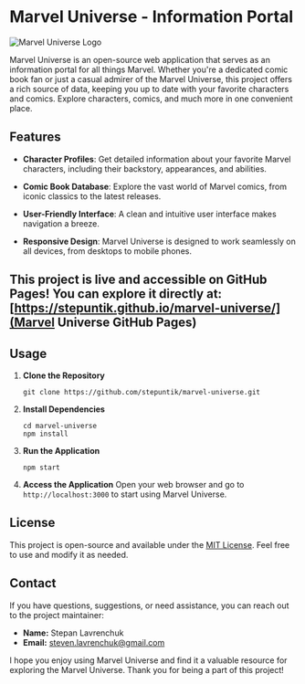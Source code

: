 # Marvel Universe - Information Portal

![Marvel Universe Logo](https://i.ibb.co/S5gfZ23/marvel.png)

Marvel Universe is an open-source web application that serves as an information portal for all things Marvel. Whether you're a dedicated comic book fan or just a casual admirer of the Marvel Universe, this project offers a rich source of data, keeping you up to date with your favorite characters and comics. Explore characters, comics, and much more in one convenient place.

## Features

- **Character Profiles**: Get detailed information about your favorite Marvel characters, including their backstory, appearances, and abilities.

- **Comic Book Database**: Explore the vast world of Marvel comics, from iconic classics to the latest releases.

- **User-Friendly Interface**: A clean and intuitive user interface makes navigation a breeze.

- **Responsive Design**: Marvel Universe is designed to work seamlessly on all devices, from desktops to mobile phones.

## This project is live and accessible on GitHub Pages! You can explore it directly at: [https://stepuntik.github.io/marvel-universe/](Marvel Universe GitHub Pages)

## Usage

1. **Clone the Repository**
   ```
   git clone https://github.com/stepuntik/marvel-universe.git
   ```

2. **Install Dependencies**
   ```
   cd marvel-universe
   npm install
   ```

3. **Run the Application**
   ```
   npm start
   ```

4. **Access the Application**
   Open your web browser and go to `http://localhost:3000` to start using Marvel Universe.

## License

This project is open-source and available under the [MIT License](LICENSE.md). Feel free to use and modify it as needed.

## Contact

If you have questions, suggestions, or need assistance, you can reach out to the project maintainer:

- **Name:** Stepan Lavrenchuk
- **Email:** steven.lavrenchuk@gmail.com

I hope you enjoy using Marvel Universe and find it a valuable resource for exploring the Marvel Universe. Thank you for being a part of this project!
